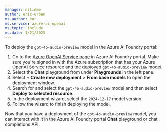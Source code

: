```yaml
---
manager: nitinme
author: eric-urban
ms.author: eur
ms.service: azure-ai-openai
ms.topic: include
ms.date: 1/21/2025
---
```


To deploy the `gpt-4o-audio-preview` model in the Azure AI Foundry portal:
1. Go to the [Azure OpenAI Service page](https://ai.azure.com/resource/overview) in Azure AI Foundry portal. Make sure you're signed in with the Azure subscription that has your Azure OpenAI Service resource and the deployed `gpt-4o-audio-preview` model.
1. Select the **Chat** playground from under **Playgrounds** in the left pane.
1. Select **+ Create new deployment** > **From base models** to open the deployment window. 
1. Search for and select the `gpt-4o-audio-preview` model and then select **Deploy to selected resource**.
1. In the deployment wizard, select the `2024-12-17` model version.
1. Follow the wizard to finish deploying the model.

Now that you have a deployment of the `gpt-4o-audio-preview` model, you can interact with it in the Azure AI Foundry portal **Chat** playground or chat completions API.
